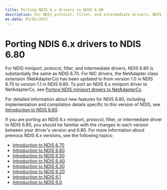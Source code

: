 ```yaml
---
title: Porting NDIS 6.x drivers to NDIS 6.80
description: For NDIS protocol, filter, and intermediate drivers, NDIS 6.80 is substantially the same as NDIS 6.60. For detailed information about new features for NDIS 6.80, see Introduction to NDIS 6.80.
ms.date: 03/02/2023
---
```


# Porting NDIS 6.x drivers to NDIS 6.80

For NDIS miniport, protocol, filter, and intermediate drivers, NDIS 6.80 is substantially the same as NDIS 6.70. For NIC drivers, the NetAdapter class extension (NetAdapterCx) has been updated to from version 1.0 in NDIS 6.70 to version 1.1 in NDIS 6.80. To port an NDIS 6.x miniport driver to NetAdapterCx, see [Porting NDIS miniport drivers to NetAdapterCx](../netcx/porting-ndis-miniport-drivers-to-netadaptercx.md).

For detailed information about new features for NDIS 6.80, including implementation and compilation details specific to this version of NDIS, see [Introduction to NDIS 6.80](introduction-to-ndis-6-80.md).

If you are porting an NDIS 6.x miniport, protocol, filter, or intermediate driver to NDIS 6.80, you should be familiar with the changes to each version between your driver's version and 6.80. For more information about previous NDIS 6.x versions, see the following topics:

- [Introduction to NDIS 6.70](introduction-to-ndis-6-70.md)
- [Introduction to NDIS 6.60](introduction-to-ndis-6-60.md)
- [Introduction to NDIS 6.50](introduction-to-ndis-6-50.md)
- [Introduction to NDIS 6.40](introduction-to-ndis-6-40.md)
- [Introduction to NDIS 6.30](introduction-to-ndis-6-30.md)
- [Introduction to NDIS 6.20](introduction-to-ndis-6-20.md)
- [Introduction to NDIS 6.1](introduction-to-ndis-6-1.md)
- [Introduction to NDIS 6.0](introduction-to-ndis-6-0.md)

